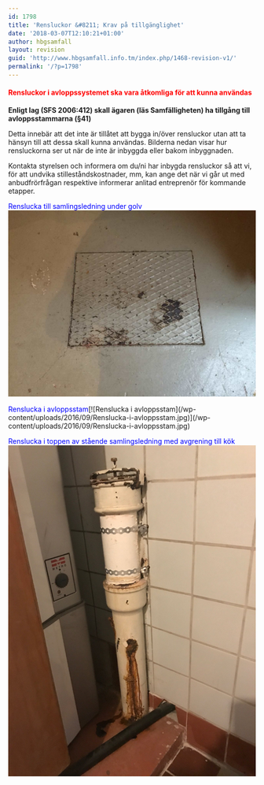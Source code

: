 ```yaml
---
id: 1798
title: 'Rensluckor &#8211; Krav på tillgänglighet'
date: '2018-03-07T12:10:21+01:00'
author: hbgsamfall
layout: revision
guid: 'http://www.hbgsamfall.info.tm/index.php/1468-revision-v1/'
permalink: '/?p=1798'
---
```


#### <span style="color: #ff0000;">**Rensluckor i avloppssystemet ska vara åtkomliga för att kunna användas**</span>

**Enligt lag (SFS 2006:412) skall ägaren (läs Samfälligheten) ha tillgång till avloppsstammarna (§41)**

Detta innebär att det inte är tillåtet att bygga in/över rensluckor utan att ta hänsyn till att dessa skall kunna användas. Bilderna nedan visar hur rensluckorna ser ut när de inte är inbyggda eller bakom inbyggnaden.

Kontakta styrelsen och informera om du/ni har inbygda rensluckor så att vi, för att undvika stilleståndskostnader, mm, kan ange det när vi går ut med anbudfrörfrågan respektive informerar anlitad entreprenör för kommande etapper.

<span style="color: #0000ff;">Renslucka till samlingsledning under golv</span>[![Renslucka till samlingsledning under golv](/wp-content/uploads/2016/09/Renslucka-till-samlingsledning-under-golv.jpg)](/wp-content/uploads/2016/09/Renslucka-till-samlingsledning-under-golv.jpg)

<span style="color: #0000ff;">  
Renslucka i avloppsstam</span>[![Renslucka i avloppsstam](/wp-content/uploads/2016/09/Renslucka-i-avloppsstam.jpg)](/wp-content/uploads/2016/09/Renslucka-i-avloppsstam.jpg)

<span style="color: #0000ff;"> Renslucka i toppen av stående samlingsledning med avgrening till kök</span>  
[![](/wp-content/uploads/2018/03/Renslucka-i-stående-samlingsledning-med-avgrening-för-kök.jpg)](/wp-content/uploads/2018/03/Renslucka-i-stående-samlingsledning-med-avgrening-för-kök.jpg)